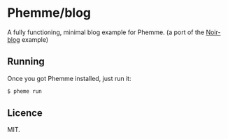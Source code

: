 # Phemme/blog

A fully functioning, minimal blog example for Phemme. (a port of the
[Noir-blog](https://github.com/ibdknox/Noir-blog) example)


## Running

Once you got Phemme installed, just run it:

```bash
$ pheme run
```

## Licence

MIT.
